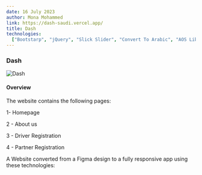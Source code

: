 ```yaml
---
date: 16 July 2023
author: Mona Mohammed
link: https://dash-saudi.vercel.app/
title: Dash
technologies:
  ["Bootstarp", "jQuery", "Slick Slider", "Convert To Arabic", "AOS Library"]
---
```


### Dash

![Dash](/images/dash/profile.PNG)

#### Overview

The website contains the following pages:

1- Homepage

2 - About us

3 - Driver Registration

4 - Partner Registration

A Website converted from a Figma design to a fully responsive app using these technologies:
